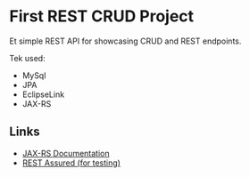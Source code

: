 # First REST CRUD Project

Et simple REST API for showcasing CRUD  and REST endpoints.

Tek used:
 -  MySql
 -  JPA
 -  EclipseLink
 -  JAX-RS
 
 ## Links
 -  [JAX-RS Documentation](https://www.baeldung.com/jax-rs-spec-and-implementations)
 -  [REST Assured (for testing)](https://rest-assured.io/)
